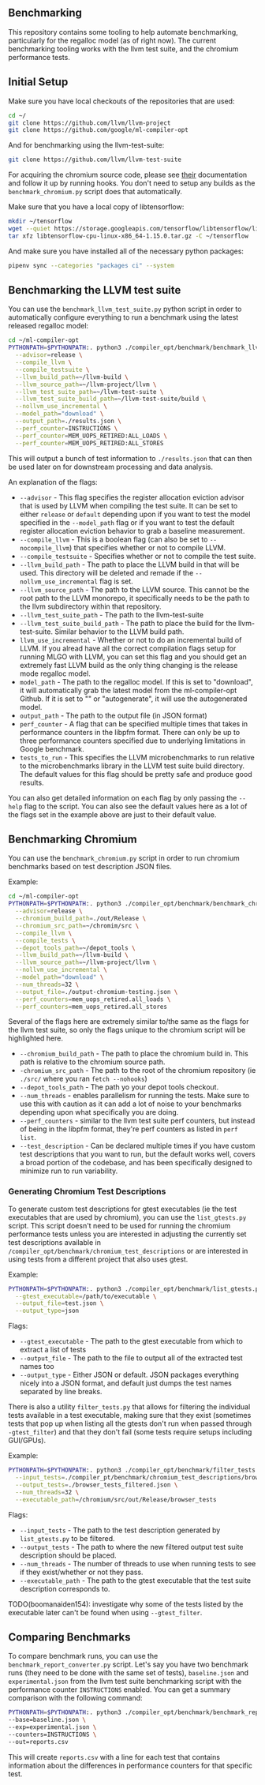 ## Benchmarking

This repository contains some tooling to help automate benchmarking, particularly
for the regalloc model (as of right now). The current benchmarking tooling works
with the llvm test suite, and the chromium performance tests.

## Initial Setup

Make sure you have local checkouts of the repositories that are used:
```bash
cd ~/
git clone https://github.com/llvm/llvm-project
git clone https://github.com/google/ml-compiler-opt
```
And for benchmarking using the llvm-test-suite:
```bash
git clone https://github.com/llvm/llvm-test-suite
```

For acquiring the chromium source code, please see [their](https://chromium.googlesource.com/chromium/src/+/main/docs/linux/build_instructions.md)
documentation and follow it up by running hooks. You don't need to setup any
builds as the `benchmark_chromium.py` script does that automatically.

Make sure that you have a local copy of libtensorflow:
```bash
mkdir ~/tensorflow
wget --quiet https://storage.googleapis.com/tensorflow/libtensorflow/libtensorflow-cpu-linux-x86_64-1.15.0.tar.gz
tar xfz libtensorflow-cpu-linux-x86_64-1.15.0.tar.gz -C ~/tensorflow
```

And make sure you have installed all of the necessary python packages:
```bash
pipenv sync --categories "packages ci" --system
```

## Benchmarking the LLVM test suite

You can use the `benchmark_llvm_test_suite.py` python script in order to
automatically configure everything to run a benchmark using the latest released
regalloc model:
```bash
cd ~/ml-compiler-opt
PYTHONPATH=$PYTHONPATH:. python3 ./compiler_opt/benchmark/benchmark_llvm_test_suite.py \
  --advisor=release \
  --compile_llvm \
  --compile_testsuite \
  --llvm_build_path=~/llvm-build \
  --llvm_source_path=~/llvm-project/llvm \
  --llvm_test_suite_path=~/llvm-test-suite \
  --llvm_test_suite_build_path=~/llvm-test-suite/build \
  --nollvm_use_incremental \
  --model_path="download" \
  --output_path=./results.json \
  --perf_counter=INSTRUCTIONS \
  --perf_counter=MEM_UOPS_RETIRED:ALL_LOADS \
  --perf_counter=MEM_UOPS_RETIRED:ALL_STORES
```

This will output a bunch of test information to `./results.json` that can then
be used later on for downstream processing and data analysis.

An explanation of the flags:
* `--advisor` - This flag specifies the register allocation eviction advisor that
is used by LLVM when compiling the test suite. It can be set to either `release`
or `default` depending upon if you want to test the model specified in the
`--model_path` flag or if you want to test the default register allocation eviction
behavior to grab a baseline measurement.
* `--compile_llvm` - This is a boolean flag (can also be set to `--nocompile_llvm`)
that specifies whether or not to compile LLVM.
* `--compile_testsuite` - Specifies whether or not to compile the test suite.
* `--llvm_build_path` - The path to place the LLVM build in that will be used.
This directory will be deleted and remade if the `--nollvm_use_incremental` flag
is set.
* `--llvm_source_path` - The path to the LLVM source. This cannot be the root path
to the LLVM monorepo, it specifically needs to be the path to the llvm
subdirectory within that repository.
* `--llvm_test_suite_path` - The path to the llvm-test-suite
* `--llvm_test_suite_build_path` - The path to place the build for the
llvm-test-suite. Similar behavior to the LLVM build path.
* `llvm_use_incremental` - Whether or not to do an incremental build of LLVM.
If you alread have all the correct compilation flags setup for running MLGO
with LLVM, you can set this flag and you should get an extremely fast LLVM
build as the only thing changing is the release mode regalloc model.
* `model_path` - The path to the regalloc model. If this is set to "download",
it will automatically grab the latest model from the ml-compiler-opt Github.
If it is set to "" or "autogenerate", it will use the autogenerated model.
* `output_path` - The path to the output file (in JSON format)
* `perf_counter` - A flag that can be specified multiple times that takes in
performance counters in the libpfm format. There can only be up to three
performance counters specified due to underlying limitations in Google
benchmark.
* `tests_to_run` - This specifies the LLVM microbenchmarks to run relative to
the microbenchmarks library in the LLVM test suite build directory. The default
values for this flag should be pretty safe and produce good results.

You can also get detailed information on each flag by only passing the `--help`
flag to the script. You can also see the default values here as a lot of the
flags set in the example above are just to their default value.

## Benchmarking Chromium

You can use the `benchmark_chromium.py` script in order to run chromium
benchmarks based on test description JSON files.

Example:
```bash
cd ~/ml-compiler-opt
PYTHONPATH=$PYTHONPATH:. python3 ./compiler_opt/benchmark/benchmark_chromium.py \
  --advisor=release \
  --chromium_build_path=./out/Release \
  --chromium_src_path=~/chromim/src \
  --compile_llvm \
  --compile_tests \
  --depot_tools_path=~/depot_tools \
  --llvm_build_path=~/llvm-build \
  --llvm_source_path=~/llvm-project/llvm \
  --nollvm_use_incremental \
  --model_path="download" \
  --num_threads=32 \
  --output_file=./output-chromium-testing.json \
  --perf_counters=mem_uops_retired.all_loads \
  --perf_counters=mem_uops_retired.all_stores
```

Several of the flags here are extremely similar to/the same as the flags
for the llvm test suite, so only the flags unique to the chromium script
will be highlighted here.
* `--chromium_build_path` - The path to place the chromium build in. This path
is relative to the chromium source path.
* `-chromium_src_path` - The path to the root of the chromium repository (ie
`./src/` where you ran `fetch --nohooks`)
* `--depot_tools_path` - The path yo your depot tools checkout.
* `--num_threads` - enables parallelism for running the tests. Make sure to use
this with caution as it can add a lot of noise to your benchmarks depending
upon what specifically you are doing.
* `--perf_counters` - similar to the llvm test suite perf counters, but instead
of being in the libpfm format, they're perf counters as listed in `perf list`.
* `--test_description` - Can be declared multiple times if you have custom test
descriptions that you want to run, but the default works well, covers a broad
portion of the codebase, and has been specifically designed to minimize run
to run variability.

### Generating Chromium Test Descriptions

To generate custom test descriptions for gtest executables (ie the test
executables that are used by chromium), you can use the `list_gtests.py` script.
This script doesn't need to be used for running the chromium performance tests
unless you are interested in adjusting the currently set test descriptions
available in `/compiler_opt/benchmark/chromium_test_descriptions` or are
interested in using tests from a different project that also uses gtest.

Example:
```bash
PYTHONPATH=$PYTHONPATH:. python3 ./compiler_opt/benchmark/list_gtests.py \
  --gtest_executable=/path/to/executable \
  --output_file=test.json \
  --output_type=json
```

Flags:
* `--gtest_executable` - The path to the gtest executable from which to extract
a list of tests
* `--output_file` - The path to the file to output all of the extracted test names
too
* `--output_type` - Either JSON or default. JSON packages everything nicely into
a JSON format, and default just dumps the test names separated by line breaks.

There is also a utility `filter_tests.py` that allows for filtering the
individual tests available in a test executable, making sure that they exist
(sometimes tests that pop up when listing all the gtests don't run when passed
through `-gtest_filter`) and that they don't fail (some tests require setups
including GUI/GPUs).

Example:
```bash
PYTHONPATH=$PYTHONPATH:. python3 ./compiler_opt/benchmark/filter_tests.py \
  --input_tests=./compiler_pt/benchmark/chromium_test_descriptions/browser_tests.json \
  --output_tests=./browser_tests_filtered.json \
  --num_threads=32 \
  --executable_path=/chromium/src/out/Release/browser_tests
```

Flags:
* `--input_tests` - The path to the test description generated by
`list_gtests.py` to be filtered.
* `--output_tests` - The path to where the new filtered output test suite
description should be placed.
* `--num_threads` - The number of threads to use when running tests to see if
they exist/whether or not they pass.
* `--executable_path` - The path to the gtest executable that the test suite
description corresponds to.

TODO(boomanaiden154): investigate why some of the tests listed by the
executable later can't be found when using `--gtest_filter`.

## Comparing Benchmarks

To compare benchmark runs, you can use the `benchmark_report_converter.py` script.
Let's say you have two benchmark runs (they need to be done with the same set
of tests), `baseline.json` and `experimental.json` from the llvm test suite
benchmarking script with the performance counter `INSTRUCTIONS` enabled. You can get 
a summary comparison with the following command:
```bash
PYTHONPATH=$PYTHONPATH:. python3 ./compiler_opt/benchmark/benchmark_report_converter.py \
--base=baseline.json \
--exp=experimental.json \
--counters=INSTRUCTIONS \
--out=reports.csv
```
This will create `reports.csv` with a line for each test that contains information
about the differences in performance counters for that specific test.
